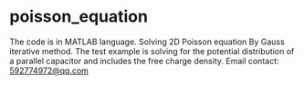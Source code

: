 # poisson_equation
The code is in MATLAB language.
Solving 2D Poisson equation By Gauss iterative method.
The test example is solving for the potential distribution of a parallel capacitor and includes the free charge density.
Email contact: 592774972@qq.com
